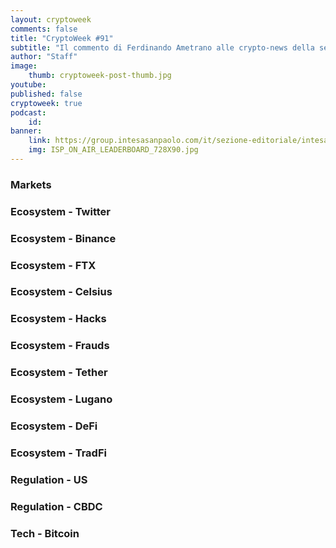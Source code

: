 ```yaml
---
layout: cryptoweek
comments: false
title: "CryptoWeek #91"
subtitle: "Il commento di Ferdinando Ametrano alle crypto-news della settimana" 
author: "Staff"
image:
    thumb: cryptoweek-post-thumb.jpg
youtube: 
published: false
cryptoweek: true
podcast:
    id: 
banner:
    link: https://group.intesasanpaolo.com/it/sezione-editoriale/intesa-sanpaolo-on-air?utm_campaign=GoldInstitute&utm_source=GoldInstitute&utm_medium=Banner_CPM&utm_content=DisplayAwareness&utm_term=GoldInstitute_Banner_CPM_GoldInstitute_
    img: ISP_ON_AIR_LEADERBOARD_728X90.jpg
---
```


### Markets

### Ecosystem - Twitter

### Ecosystem - Binance

### Ecosystem - FTX

### Ecosystem - Celsius

### Ecosystem - Hacks

### Ecosystem - Frauds

### Ecosystem - Tether

### Ecosystem - Lugano

### Ecosystem - DeFi

### Ecosystem - TradFi

### Regulation - US

### Regulation - CBDC

### Tech - Bitcoin
